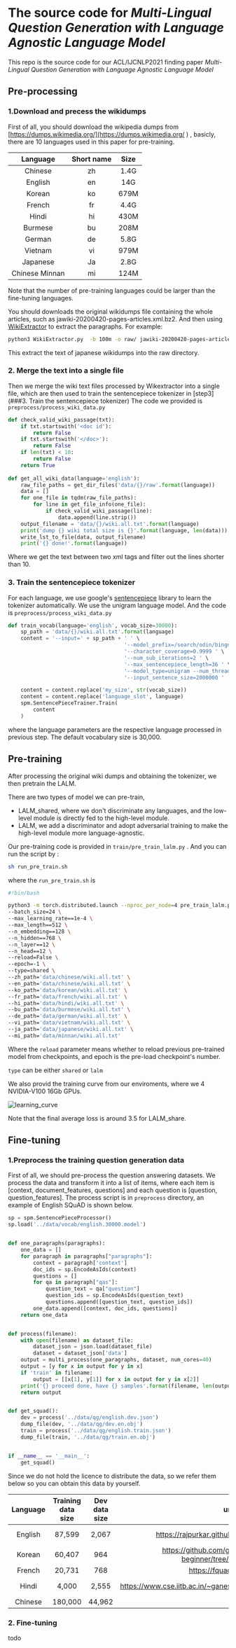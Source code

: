 # The source code for *Multi-Lingual Question Generation with Language Agnostic Language Model*

This repo is the source code for our ACL/IJCNLP2021 finding paper *Multi-Lingual Question Generation with Language Agnostic Language Model* 

## Pre-processing

### 1.Download and precess the wikidumps

First of all, you should download the wikipedia dumps from [https://dumps.wikimedia.org/](https://dumps.wikimedia.org/ ) , basicly, there are 10 languages used in this paper for pre-training.

|    Language    | Short name | Size |
| :------------: | :--------: | :--: |
|    Chinese     |     zh     | 1.4G |
|    English     |     en     | 14G  |
|     Korean     |     ko     | 679M |
|     French     |     fr     | 4.4G |
|     Hindi      |     hi     | 430M |
|    Burmese     |     bu     | 208M |
|     German     |     de     | 5.8G |
|    Vietnam     |     vi     | 979M |
|    Japanese    |     Ja     | 2.8G |
| Chinese Minnan |     mi     | 124M |

Note that the number of pre-training languages could be larger than the fine-tuning languages.

You should downloads the original wikidumps file containing the whole articles, such as jawiki-20200420-pages-articles.xml.bz2. And then using [WikiExtractor](https://github.com/attardi/wikiextractor) to extract the paragraphs. For example:

```bash
python3 WikiExtractor.py  -b 100m -o raw/ jawiki-20200420-pages-articles.xml.bz2
```

This extract the text of japanese wikidumps into the raw directory.

### 2. Merge the text into a single file

Then we merge the wiki text files processed by Wikextractor into a single file, which are then used to train the sentencepiece tokenizer in [step3](###3. Train the sentencepiece tokenizer)  The code we provided is `preprocess/process_wiki_data.py`

```python
def check_valid_wiki_passage(txt):
    if txt.startswith('<doc id'):
        return False
    if txt.startswith('</doc>'):
        return False
    if len(txt) < 10:
        return False
    return True
  
def get_all_wiki_data(language='english'):
    raw_file_paths = get_dir_files('data/{}/raw'.format(language))
    data = []
    for one_file in tqdm(raw_file_paths):
        for line in get_file_info(one_file):
            if check_valid_wiki_passage(line):
                data.append(line.strip())
    output_filename = 'data/{}/wiki.all.txt'.format(language)
    print('dump {} wiki total size is {}'.format(language, len(data)))
    write_lst_to_file(data, output_filename)
    print('{} done!'.format(language))
```

Where we get the text between two xml tags and filter out the lines shorter than 10.

### 3. Train the sentencepiece tokenizer

For each language, we use google's [sentencepiece](https://github.com/google/sentencepiece) library to learn the tokenizer automatically. We use the unigram language model. And the code is `preprocess/process_wiki_data.py` 

```python
def train_vocab(language='english', vocab_size=30000):
    sp_path = 'data/{}/wiki.all.txt'.format(language)
    content = '--input=' + sp_path + ' ' \
                                     '--model_prefix=/search/odin/bingning/data/LALM/language_slot/vocab.my_size --vocab_size=my_size ' \
                                     '--character_coverage=0.9999 ' \
                                     '--num_sub_iterations=2 ' \
                                     '--max_sentencepiece_length=36 ' \
                                     '--model_type=unigram --num_threads=40 --max_sentence_length=15000 ' \
                                     '--input_sentence_size=2000000 '

    content = content.replace('my_size', str(vocab_size))
    content = content.replace('language_slot', language)
    spm.SentencePieceTrainer.Train(
        content
    )
```

where the language parameters are the respective language processed in previous step. The default vocabulary size is 30,000.

## Pre-training

After processing the original wiki dumps and obtaining the tokenizer, we then pretrain the LALM.

There are two types of model we can pre-train,

* LALM_shared, where we don't discriminate any languages, and the low-level module is directly fed to the high-level module.
* LALM, we add a discriminator and adopt adversarial training to make the high-level module more language-agnostic.

Our pre-training code is provided in `train/pre_train_lalm.py` . And you can run the script by :

```bash
sh run_pre_train.sh
```

where the `run_pre_train.sh` is 

```bash
#!bin/bash

python3 -m torch.distributed.launch --nproc_per_node=4 pre_train_lalm.py \
--batch_size=24 \
--max_learning_rate==1e-4 \ 
--max_length==512 \
--n_embedding==128 \
--n_hidden==768 \
--n_layer==12 \
--n_head==12 \
--reload=False \
--epoch=-1 \
--type=shared \
--zh_path='data/chinese/wiki.all.txt' \
--en_path='data/chinese/wiki.all.txt' \
--ko_path='data/korean/wiki.all.txt' \
--fr_path='data/french/wiki.all.txt' \
--hi_path='data/hindi/wiki.all.txt' \
--bu_path='data/burmese/wiki.all.txt' \
--de_path='data/german/wiki.all.txt' \
--vi_path='data/vietnam/wiki.all.txt' \
--ja_path='data/japanese/wiki.all.txt' \
--mi_path='data/minnan/wiki.all.txt'
```

Where the `reload` parameter means whether to reload previous pre-trained model from checkpoints, and epoch is the pre-load checkpoint's number.

`type` can be either `shared` or `lalm`

We also provid the training curve from our enviroments, where we 4 NVIDIA-V100 16Gb GPUs.

![learning_curve](learning_curve.png)

Note that the final average loss is around 3.5 for LALM_share.

## Fine-tuning

### 1.Preprocess the training question generation data

First of all, we should pre-process the question answering datasets. We process the data and transform it into a list of items, where each item is [context, document_features, questions] and each question is [question, question_features]. The process script is in `preprocess` directory, an example of English SQuAD is shown below.

```python
sp = spm.SentencePieceProcessor()
sp.load('../data/vocab/english.30000.model')


def one_paragraphs(paragraphs):
    one_data = []
    for paragraph in paragraphs["paragraphs"]:
        context = paragraph['context']
        doc_ids = sp.EncodeAsIds(context)
        questions = []
        for qa in paragraph["qas"]:
            question_text = qa["question"]
            question_ids = sp.EncodeAsIds(question_text)
            questions.append([question_text, question_ids])
        one_data.append([context, doc_ids, questions])
    return one_data


def process(filename):
    with open(filename) as dataset_file:
        dataset_json = json.load(dataset_file)
        dataset = dataset_json['data']
    output = multi_process(one_paragraphs, dataset, num_cores=40)
    output = [y for x in output for y in x]
    if 'train' in filename:
        output = [[x[1], y[1]] for x in output for y in x[2]]
    print('{} proceed done, have {} samples'.format(filename, len(output)))
    return output


def get_squad():
    dev = process('../data/qg/english.dev.json')
    dump_file(dev, '../data/qg/dev.en.obj')
    train = process('../data/qg/english.train.json')
    dump_file(train, '../data/qg/train.en.obj')


if __name__ == '__main__':
    get_squad()
```



Since we do not hold the licence to distribute the data, so we refer them below so you can obtain this data by yourself.

| Language | Training data size | Dev data size |                             url                              |                     Info                      |
| :------: | :----------------: | :-----------: | :----------------------------------------------------------: | :-------------------------------------------: |
| English  |       87,599       |     2,067     |         https://rajpurkar.github.io/SQuAD-explorer/          |   english.dev.json/english.train.json, V1.1   |
|  Korean  |       60,407       |      964      | https://github.com/graykode/KorQuAD-beginner/tree/master/config |                                               |
|  French  |       20,731       |      768      |                  https://fquad.illuin.tech/                  |                                               |
|  Hindi   |       4,000        |     2,555     | https://www.cse.iitb.ac.in/~ganesh/HiQuAD/clqg/clqg_data.tar.gz | decompress the tar file into hindi directory. |
| Chinese  |      180,000       |    44,962     |                                                              |                                               |

### 2. Fine-tuning

todo







